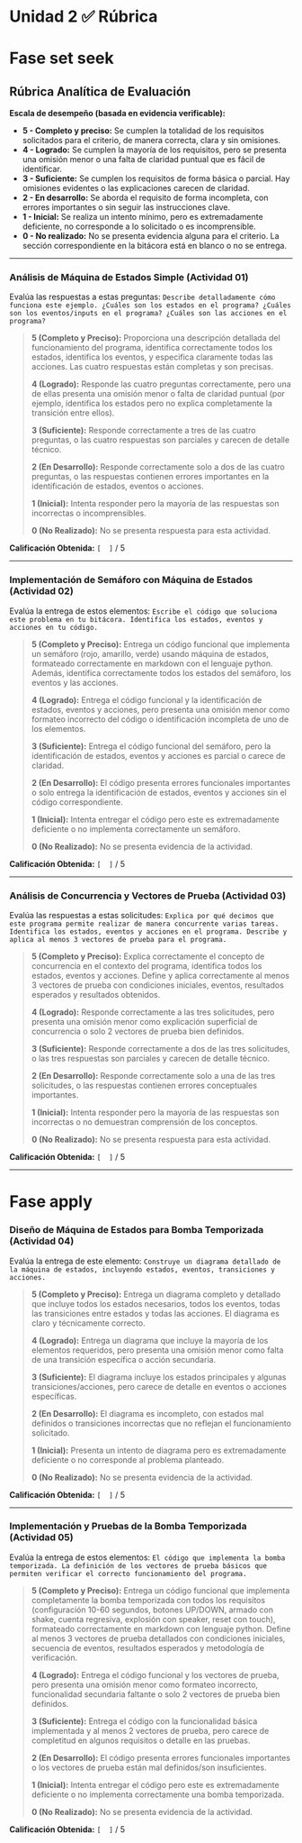# Unidad 2 ✅ Rúbrica

# Fase set seek

## Rúbrica Analítica de Evaluación

**Escala de desempeño (basada en evidencia verificable):**

*   **5 - Completo y preciso:** Se cumplen la totalidad de los requisitos solicitados para el criterio, de manera correcta, clara y sin omisiones.
*   **4 - Logrado:** Se cumplen la mayoría de los requisitos, pero se presenta una omisión menor o una falta de claridad puntual que es fácil de identificar.
*   **3 - Suficiente:** Se cumplen los requisitos de forma básica o parcial. Hay omisiones evidentes o las explicaciones carecen de claridad.
*   **2 - En desarrollo:** Se aborda el requisito de forma incompleta, con errores importantes o sin seguir las instrucciones clave.
*   **1 - Inicial:** Se realiza un intento mínimo, pero es extremadamente deficiente, no corresponde a lo solicitado o es incomprensible.
*   **0 - No realizado:** No se presenta evidencia alguna para el criterio. La sección correspondiente en la bitácora está en blanco o no se entrega.

---

### Análisis de Máquina de Estados Simple (Actividad 01)

Evalúa las respuestas a estas preguntas: `Describe detalladamente cómo funciona este ejemplo. ¿Cuáles son los estados en el programa? ¿Cuáles son los eventos/inputs en el programa? ¿Cuáles son las acciones en el programa?`

> **5 (Completo y Preciso):** Proporciona una descripción detallada del funcionamiento del programa, identifica correctamente todos los estados, identifica los eventos, y especifica claramente todas las acciones. Las cuatro respuestas están completas y son precisas.
>
> **4 (Logrado):** Responde las cuatro preguntas correctamente, pero una de ellas presenta una omisión menor o falta de claridad puntual (por ejemplo, identifica los estados pero no explica completamente la transición entre ellos).
>
> **3 (Suficiente):** Responde correctamente a tres de las cuatro preguntas, o las cuatro respuestas son parciales y carecen de detalle técnico.
>
> **2 (En Desarrollo):** Responde correctamente solo a dos de las cuatro preguntas, o las respuestas contienen errores importantes en la identificación de estados, eventos o acciones.
>
> **1 (Inicial):** Intenta responder pero la mayoría de las respuestas son incorrectas o incomprensibles.
>
> **0 (No Realizado):** No se presenta respuesta para esta actividad.

**Calificación Obtenida:** `[  ]` / 5

---

### Implementación de Semáforo con Máquina de Estados (Actividad 02)

Evalúa la entrega de estos elementos: `Escribe el código que soluciona este problema en tu bitácora. Identifica los estados, eventos y acciones en tu código.`

> **5 (Completo y Preciso):** Entrega un código funcional que implementa un semáforo (rojo, amarillo, verde) usando máquina de estados, formateado correctamente en markdown con el lenguaje python. Además, identifica correctamente todos los estados del semáforo, los eventos y las acciones.
>
> **4 (Logrado):** Entrega el código funcional y la identificación de estados, eventos y acciones, pero presenta una omisión menor como formateo incorrecto del código o identificación incompleta de uno de los elementos.
>
> **3 (Suficiente):** Entrega el código funcional del semáforo, pero la identificación de estados, eventos y acciones es parcial o carece de claridad.
>
> **2 (En Desarrollo):** El código presenta errores funcionales importantes o solo entrega la identificación de estados, eventos y acciones sin el código correspondiente.
>
> **1 (Inicial):** Intenta entregar el código pero este es extremadamente deficiente o no implementa correctamente un semáforo.
>
> **0 (No Realizado):** No se presenta evidencia de la actividad.

**Calificación Obtenida:** `[  ]` / 5

---

### Análisis de Concurrencia y Vectores de Prueba (Actividad 03)

Evalúa las respuestas a estas solicitudes: `Explica por qué decimos que este programa permite realizar de manera concurrente varias tareas. Identifica los estados, eventos y acciones en el programa. Describe y aplica al menos 3 vectores de prueba para el programa.`

> **5 (Completo y Preciso):** Explica correctamente el concepto de concurrencia en el contexto del programa, identifica todos los estados, eventos y acciones. Define y aplica correctamente al menos 3 vectores de prueba con condiciones iniciales, eventos, resultados esperados y resultados obtenidos.
>
> **4 (Logrado):** Responde correctamente a las tres solicitudes, pero presenta una omisión menor como explicación superficial de concurrencia o solo 2 vectores de prueba bien definidos.
>
> **3 (Suficiente):** Responde correctamente a dos de las tres solicitudes, o las tres respuestas son parciales y carecen de detalle técnico.
>
> **2 (En Desarrollo):** Responde correctamente solo a una de las tres solicitudes, o las respuestas contienen errores conceptuales importantes.
>
> **1 (Inicial):** Intenta responder pero la mayoría de las respuestas son incorrectas o no demuestran comprensión de los conceptos.
>
> **0 (No Realizado):** No se presenta respuesta para esta actividad.

**Calificación Obtenida:** `[  ]` / 5

---

# Fase apply

### Diseño de Máquina de Estados para Bomba Temporizada (Actividad 04)

Evalúa la entrega de este elemento: `Construye un diagrama detallado de la máquina de estados, incluyendo estados, eventos, transiciones y acciones.`

> **5 (Completo y Preciso):** Entrega un diagrama completo y detallado que incluye todos los estados necesarios, todos los eventos, todas las transiciones entre estados y todas las acciones. El diagrama es claro y técnicamente correcto.
>
> **4 (Logrado):** Entrega un diagrama que incluye la mayoría de los elementos requeridos, pero presenta una omisión menor como falta de una transición específica o acción secundaria.
>
> **3 (Suficiente):** El diagrama incluye los estados principales y algunas transiciones/acciones, pero carece de detalle en eventos o acciones específicas.
>
> **2 (En Desarrollo):** El diagrama es incompleto, con estados mal definidos o transiciones incorrectas que no reflejan el funcionamiento solicitado.
>
> **1 (Inicial):** Presenta un intento de diagrama pero es extremadamente deficiente o no corresponde al problema planteado.
>
> **0 (No Realizado):** No se presenta evidencia de la actividad.

**Calificación Obtenida:** `[  ]` / 5

---

### Implementación y Pruebas de la Bomba Temporizada (Actividad 05)

Evalúa la entrega de estos elementos: `El código que implementa la bomba temporizada. La definición de los vectores de prueba básicos que permiten verificar el correcto funcionamiento del programa.`

> **5 (Completo y Preciso):** Entrega un código funcional que implementa completamente la bomba temporizada con todos los requisitos (configuración 10-60 segundos, botones UP/DOWN, armado con shake, cuenta regresiva, explosión con speaker, reset con touch), formateado correctamente en markdown con lenguaje python. Define al menos 3 vectores de prueba detallados con condiciones iniciales, secuencia de eventos, resultados esperados y metodología de verificación.
>
> **4 (Logrado):** Entrega el código funcional y los vectores de prueba, pero presenta una omisión menor como formateo incorrecto, funcionalidad secundaria faltante o solo 2 vectores de prueba bien definidos.
>
> **3 (Suficiente):** Entrega el código con la funcionalidad básica implementada y al menos 2 vectores de prueba, pero carece de completitud en algunos requisitos o detalle en las pruebas.
>
> **2 (En Desarrollo):** El código presenta errores funcionales importantes o los vectores de prueba están mal definidos/son insuficientes.
>
> **1 (Inicial):** Intenta entregar el código pero este es extremadamente deficiente o no implementa correctamente una bomba temporizada.
>
> **0 (No Realizado):** No se presenta evidencia de la actividad.

**Calificación Obtenida:** `[  ]` / 5

